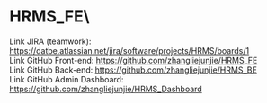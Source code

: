 # HRMS_FE\
Link JIRA (teamwork): https://datbe.atlassian.net/jira/software/projects/HRMS/boards/1<br/>
Link GitHub Front-end: https://github.com/zhangliejunjie/HRMS_FE<br/>
Link GitHub Back-end: https://github.com/zhangliejunjie/HRMS_BE<br/>
Link GitHub Admin Dashboard: https://github.com/zhangliejunjie/HRMS_Dashboard<br/>
